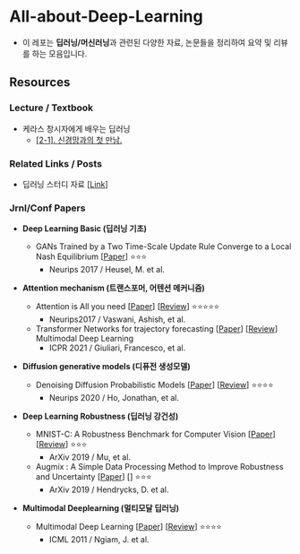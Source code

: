 # All-about-Deep-Learning
- 이 레포는 **딥러닝/머신러닝**과 관련된 다양한 자료, 논문들을 정리하여 요약 및 리뷰를 하는 모음입니다.

## Resources

### Lecture / Textbook

- 케라스 창시자에게 배우는 딥러닝
  - [[2-1]. 신경망과의 첫 만남.]()




### Related Links / Posts

- 딥러닝 스터디 자료 [[Link](https://bbongcol.github.io/deep-learning-bookmarks/)]



### Jrnl/Conf Papers

- **Deep Learning Basic (딥러닝 기초)**
  - GANs Trained by a Two Time-Scale Update Rule Converge to a Local Nash Equilibrium [[Paper]()] ⭐⭐⭐
    - Neurips 2017 / Heusel, M. et al.

- **Attention mechanism (트랜스포머, 어텐션 메커니즘)**
  - Attention is All you need [[Paper](./papers/transformer.pdf)] [[Review](./review/transformer.pdf)] ⭐⭐⭐⭐⭐
    - Neurips2017 / Vaswani, Ashish, et al.
  - Transformer Networks for trajectory forecasting [[Paper]()] [[Review](./review/traj_transformer.pdf)] Multimodal Deep Learning
    - ICPR 2021 / Giuliari, Francesco, et al.
- **Diffusion generative models (디퓨전 생성모델)**
  - Denoising Diffusion Probabilistic Models [[Paper]()] [[Review]()] ⭐⭐⭐⭐
    - Neurips 2020 / Ho, Jonathan, et al.
- **Deep Learning Robustness (딥러닝 강건성)**
  - MNIST-C: A Robustness Benchmark for Computer Vision [[Paper](./papers/mnist_c.pdf)] [[Review]()] ⭐⭐⭐
    - ArXiv 2019 / Mu, et al.
  - Augmix : A Simple Data Processing Method to Improve Robustness and Uncertainty [[Paper](./papers/augmix.pdf)] [[]()] ⭐⭐⭐
    - ArXiv 2019 / Hendrycks, D. et al.
- **Multimodal Deeplearning (멀티모달 딥러닝)**
  - Multimodal Deep Learning [[Paper]()] [[Review]()] ⭐⭐⭐⭐
    - ICML 2011 / Ngiam, J. et al.
